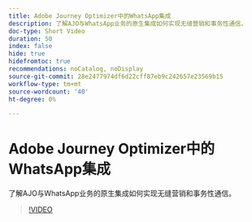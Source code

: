 ```yaml
---
title: Adobe Journey Optimizer中的WhatsApp集成
description: 了解AJO与WhatsApp业务的原生集成如何实现无缝营销和事务性通信。
doc-type: Short Video
duration: 50
index: false
hide: true
hidefromtoc: true
recommendations: noCatalog, noDisplay
source-git-commit: 28e2477974df6d22cff87eb9c242657e23569b15
workflow-type: tm+mt
source-wordcount: '40'
ht-degree: 0%

---
```



# Adobe Journey Optimizer中的WhatsApp集成

了解AJO与WhatsApp业务的原生集成如何实现无缝营销和事务性通信。

<!-- 72_S520_3442520_49_whatsapp-integration-in-adobe-journey-optimizer -->
>[!VIDEO](https://video.tv.adobe.com/v/3458215/?learn=on&enablevpops=true)
